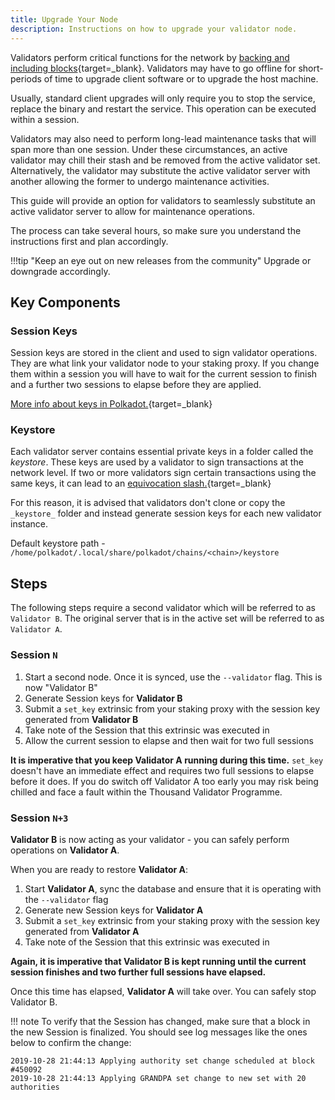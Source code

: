 ```yaml
---
title: Upgrade Your Node
description: Instructions on how to upgrade your validator node.
---
```


Validators perform critical functions for the network by [backing and including blocks](https://wiki.polkadot.network/docs/learn-parachains-protocol){target=\_blank}. Validators may have to go offline for short-periods of time to upgrade client software or to upgrade the host machine.

Usually, standard client upgrades will only require you to stop the service, replace the binary and
restart the service. This operation can be executed within a session.

Validators may also need to perform long-lead maintenance tasks that will span more than one
session. Under these circumstances, an active validator may chill their stash and be removed from
the active validator set. Alternatively, the validator may substitute the active validator server
with another allowing the former to undergo maintenance activities.

This guide will provide an option for validators to seamlessly substitute an active validator server
to allow for maintenance operations.

The process can take several hours, so make sure you understand the instructions first and plan
accordingly.

!!!tip "Keep an eye out on new releases from the community"
    Upgrade or downgrade accordingly.


## Key Components

### Session Keys

Session keys are stored in the client and used to sign validator operations. They are what link your
validator node to your staking proxy. If you change them within a session you will have to wait for
the current session to finish and a further two sessions to elapse before they are applied.

[More info about keys in Polkadot.](https://wiki.polkadot.network/docs/learn-cryptography#keys){target=\_blank}

### Keystore

Each validator server contains essential private keys in a folder called the _keystore_. These keys
are used by a validator to sign transactions at the network level. If two or more validators sign
certain transactions using the same keys, it can lead to an [equivocation slash.](https://wiki.polkadot.network/docs/learn-offenses){target=\_blank}

For this reason, it is advised that validators don't clone or copy the `_keystore_` folder and
instead generate session keys for each new validator instance.

Default keystore path - `/home/polkadot/.local/share/polkadot/chains/<chain>/keystore`

## Steps

The following steps require a second validator which will be referred to as `Validator B`. The
original server that is in the active set will be referred to as `Validator A`.

### Session `N`

1. Start a second node. Once it is synced, use the `--validator` flag. This is now "Validator B"
2. Generate Session keys for **Validator B**
3. Submit a `set_key` extrinsic from your staking proxy with the session key generated from
   **Validator B**
4. Take note of the Session that this extrinsic was executed in
5. Allow the current session to elapse and then wait for two full sessions

**It is imperative that you keep Validator A running during this time.** `set_key` doesn't have an
immediate effect and requires two full sessions to elapse before it does. If you do switch off
Validator A too early you may risk being chilled and face a fault within the Thousand Validator
Programme.

### Session `N+3`

**Validator B** is now acting as your validator - you can safely perform operations on **Validator
A**.

When you are ready to restore **Validator A**:

1. Start **Validator A**, sync the database and ensure that it is operating with the `--validator`
   flag
2. Generate new Session keys for **Validator A**
3. Submit a `set_key` extrinsic from your staking proxy with the session key generated from
   **Validator A**
4. Take note of the Session that this extrinsic was executed in

**Again, it is imperative that Validator B is kept running until the current session finishes and
two further full sessions have elapsed.**

Once this time has elapsed, **Validator A** will take over. You can safely stop Validator B.

!!! note
    To verify that the Session has changed, make sure that a block in the new Session is
finalized. You should see log messages like the ones below to confirm the change:

```
2019-10-28 21:44:13 Applying authority set change scheduled at block #450092
2019-10-28 21:44:13 Applying GRANDPA set change to new set with 20 authorities
```